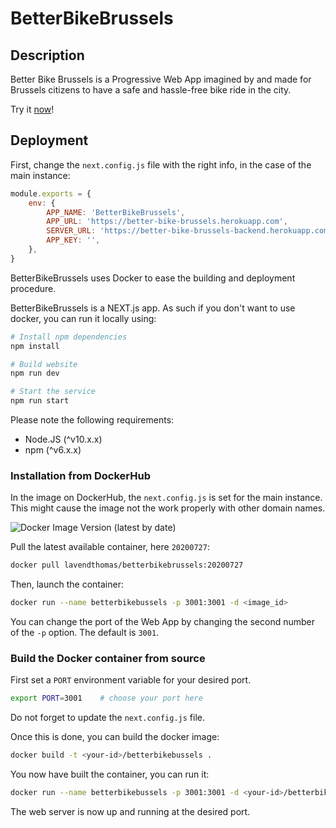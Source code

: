 # BetterBikeBrussels

## Description

Better Bike Brussels is a Progressive Web App imagined by and made for Brussels citizens to have a safe and hassle-free bike ride in the city.

Try it [now](https://better-bike-brussels.herokuapp.com)!

## Deployment

First, change the `next.config.js` file with the right info, in the case of the main instance:

```js
module.exports = {
    env: {
        APP_NAME: 'BetterBikeBrussels',
        APP_URL: 'https://better-bike-brussels.herokuapp.com',
        SERVER_URL: 'https://better-bike-brussels-backend.herokuapp.com',
        APP_KEY: '',
    },
}
```

BetterBikeBrussels uses Docker to ease the building and deployment procedure. 

BetterBikeBrussels is a NEXT.js app. As such if you don't want to use docker, you can run it locally using:

```bash
# Install npm dependencies
npm install

# Build website
npm run dev

# Start the service
npm run start
```

Please note the following requirements:

* Node.JS (^v10.x.x)
* npm (^v6.x.x)

### Installation from DockerHub

In the image on DockerHub, the `next.config.js` is set for the main instance. This might cause the image not the work properly with other domain names.

![Docker Image Version (latest by date)](https://img.shields.io/docker/v/lavendthomas/betterbikebrussels)

Pull the latest available container, here `20200727`:

```bash
docker pull lavendthomas/betterbikebrussels:20200727
```

Then, launch the container:

```bash
docker run --name betterbikebussels -p 3001:3001 -d <image_id>
```

You can change the port of the Web App by changing the second number of the `-p` option. The default is `3001`.

### Build the Docker container from source

First set a `PORT` environment variable for your desired port.

```bash
export PORT=3001    # choose your port here
```

Do not forget to update the `next.config.js` file.


Once this is done, you can build the docker image:

```bash
docker build -t <your-id>/betterbikebussels .
```

You now have built the container, you can run it:

```bash
docker run --name betterbikebussels -p 3001:3001 -d <your-id>/betterbikebussels
```

The web server is now up and running at the desired port.
